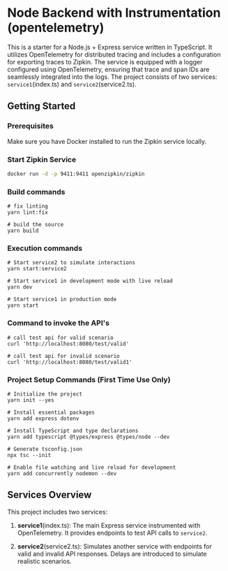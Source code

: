 # Node Backend with Instrumentation (opentelemetry)

This is a starter for a Node.js + Express service written in TypeScript. It utilizes OpenTelemetry for distributed tracing and includes a configuration for exporting traces to Zipkin. The service is equipped with a logger configured using OpenTelemetry, ensuring that trace and span IDs are seamlessly integrated into the logs. The project consists of two services: `service1`(index.ts) and `service2`(service2.ts).

## Getting Started

### Prerequisites

Make sure you have Docker installed to run the Zipkin service locally.

### Start Zipkin Service

```bash
docker run -d -p 9411:9411 openzipkin/zipkin
```

### Build commands
```
# fix linting
yarn lint:fix

# build the source
yarn build
```

### Execution commands
```
# Start service2 to simulate interactions
yarn start:service2

# Start service1 in development mode with live reload
yarn dev

# Start service1 in production mode
yarn start
```

### Command to invoke the API's
```
# call test api for valid scenario
curl 'http://localhost:8080/test/valid'

# call test api for invalid scenario
curl 'http://localhost:8080/test/valid1'
```

### Project Setup Commands (First Time Use Only)
```
# Initialize the project
yarn init --yes

# Install essential packages
yarn add express dotenv

# Install TypeScript and type declarations
yarn add typescript @types/express @types/node --dev

# Generate tsconfig.json
npx tsc --init

# Enable file watching and live reload for development
yarn add concurrently nodemon --dev
```

## Services Overview

This project includes two services:

1. **service1**(index.ts): The main Express service instrumented with OpenTelemetry. It provides endpoints to test API calls to `service2`.

2. **service2**(service2.ts): Simulates another service with endpoints for valid and invalid API responses. Delays are introduced to simulate realistic scenarios.
